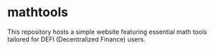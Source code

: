 # mathtools
This repository hosts a simple website featuring essential math tools tailored for DEFI (Decentralized Finance) users. 
